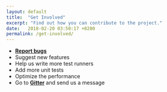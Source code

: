 ```yaml
---
layout: default
title:  "Get Involved"
excerpt: "Find out how you can contribute to the project."
date:   2018-02-20 03:50:17 +0200
permalink: /get-involved/
---
```

- [**Report bugs**](https://github.com/angelovstanton/Meissa/issues)
- Suggest new features
- Help us write more test runners
- Add more unit tests
- Optimize the performance
- Go to [**Gitter**](https://gitter.im/meissarunner/) and send us a message